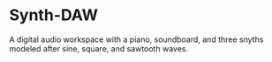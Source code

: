 # Synth-DAW
A digital audio workspace with a piano, soundboard, and three snyths modeled after sine, square, and sawtooth waves.
